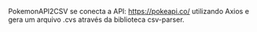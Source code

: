 PokemonAPI2CSV se conecta a API: https://pokeapi.co/ utilizando Axios e gera um arquivo .cvs através da biblioteca csv-parser. 
